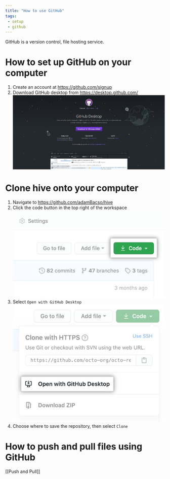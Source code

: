 ```yaml
---
title: "How to use GitHub"
tags:
 - setup
 - github
---
```

GitHub is a version control, file hosting service.

# How to set up GitHub on your computer
1. Create an account at https://github.com/signup
2. Download GitHub desktop from https://desktop.github.com/
![GitHub Desktop](../ATTACHMENTS/Pasted%20image%2020221229184848.png)

# Clone hive onto your computer
1. Navigate to https://github.com/adamBacso/hive
2. Click the code button in the top right of the workspace![code](../ATTACHMENTS/Pasted%20image%2020221229185301.png)
3. Select `Open with GitHub Desktop`![openWith](../ATTACHMENTS/Pasted%20image%2020221229185348.png)
4. Choose where to save the repository, then select `Clone`

# How to push and pull files using GitHub
[[Push and Pull]]